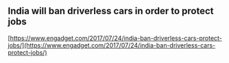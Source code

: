 ## India will ban driverless cars in order to protect jobs
  
  [https://www.engadget.com/2017/07/24/india-ban-driverless-cars-protect-jobs/](https://www.engadget.com/2017/07/24/india-ban-driverless-cars-protect-jobs/)